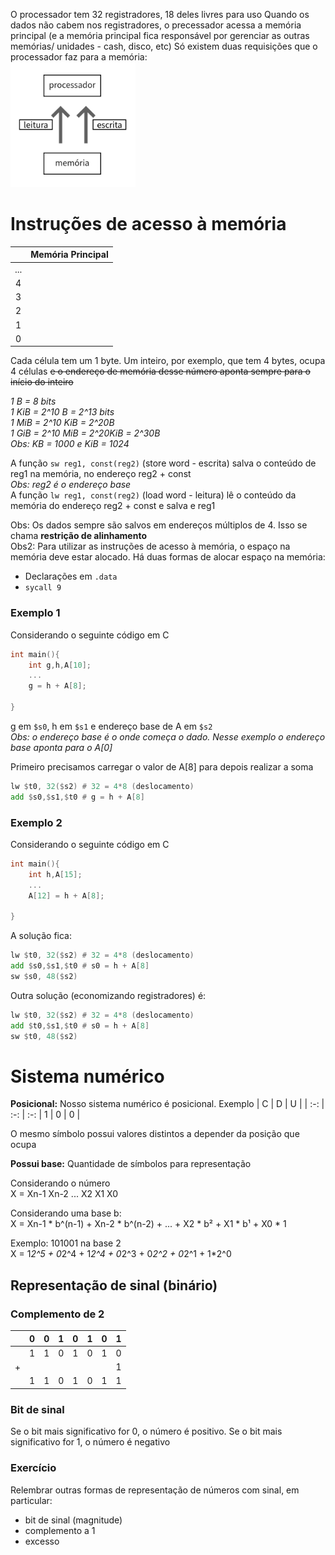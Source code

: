 O processador tem 32 registradores, 18 deles livres para uso
Quando os dados não cabem nos registradores, o precessador acessa a memória principal (e a memória principal fica responsável por gerenciar as outras memórias/ unidades - cash, disco, etc)
Só existem duas requisições que o processador faz para a memória:  
<img src="requisicao_memoria.png" width="200" height="200">
# Instruções de acesso à memória

| | Memória Principal |
| :--:| :--: |
| ... | |
| 4 | |
| 3 | |
| 2 | |
| 1 | |
| 0 | |

Cada célula tem um 1 byte. Um inteiro, por exemplo, que tem 4 bytes, ocupa 4 células <strike>e o endereço de memória desse número aponta sempre para o início do inteiro</strike>

*1 B = 8 bits*  
*1 KiB = 2^10 B = 2^13 bits*  
*1 MiB = 2^10 KiB = 2^20B*  
*1 GiB = 2^10 MiB = 2^20KiB = 2^30B*  
*Obs: KB = 1000 e KiB = 1024*


A função `sw reg1, const(reg2)` (store word - escrita) salva o conteúdo de reg1 na memória, no endereço reg2 + const  
*Obs: reg2 é o endereço base*  
A função `lw reg1, const(reg2)` (load word - leitura) lê o conteúdo da memória do endereço reg2 + const e salva e reg1  

Obs: Os dados sempre são salvos em endereços múltiplos de 4. Isso se chama **restrição de alinhamento**  
Obs2: Para utilizar as instruções de acesso à memória, o espaço na memória deve estar alocado. Há duas formas de alocar espaço na memória:  
* Declarações em `.data`
* `sycall 9`

### Exemplo 1
Considerando o seguinte código em C
```c
int main(){
    int g,h,A[10];
    ...
    g = h + A[8];

}
```
g em `$s0`, h em `$s1` e endereço base de A em `$s2`  
*Obs: o endereço base é o onde começa o dado. Nesse exemplo o endereço base aponta para o A[0]*  

Primeiro precisamos carregar o valor de A[8] para depois realizar a soma
```asm
lw $t0, 32($s2) # 32 = 4*8 (deslocamento)
add $s0,$s1,$t0 # g = h + A[8]
```

### Exemplo 2
Considerando o seguinte código em C
```c
int main(){
    int h,A[15];
    ...
    A[12] = h + A[8];

}
```
A solução fica:
```asm
lw $t0, 32($s2) # 32 = 4*8 (deslocamento)
add $s0,$s1,$t0 # s0 = h + A[8]
sw $s0, 48($s2)
```
Outra solução (economizando registradores) é:
```asm
lw $t0, 32($s2) # 32 = 4*8 (deslocamento)
add $t0,$s1,$t0 # s0 = h + A[8]
sw $t0, 48($s2)
```
# Sistema numérico
**Posicional:**
Nosso sistema numérico é posicional. Exemplo
| C | D | U |
| :-: | :-: | :-:
| 1 | 0 | 0 |

O mesmo símbolo possui valores distintos a depender da posição que ocupa

**Possui base:**
Quantidade de símbolos para representação 

Considerando o número  
X = Xn-1 Xn-2 ... X2 X1 X0

Considerando uma base b:  
X = Xn-1 * b^(n-1) + Xn-2 * b^(n-2) + ... + X2 * b² + X1 * b¹ + X0 * 1  

Exemplo: 101001 na base 2  
X = 1*2^5 + 0*2^4 + 1*2^4 + 0*2^3 + 0*2^2 + 0*2^1 + 1*2^0
## Representação de sinal (binário)
### Complemento de 2
| | 0 | 0 | 1 | 0 | 1 | 0 | 1 |
| :-: | :-: | :-: | :-: | :-: | :-: | :-: | :-:
| | 1 | 1 | 0 | 1 | 0 | 1 | 0 |
| + | ||||||1
| | 1 | 1 | 0 | 1 | 0 | 1 | 1 |
### Bit de sinal
Se o bit mais significativo for 0, o número é positivo. Se o bit mais significativo for 1, o número é negativo
### Exercício
Relembrar outras formas de representação de números com sinal, em particular:
* bit de sinal (magnitude)
* complemento a 1
* excesso
